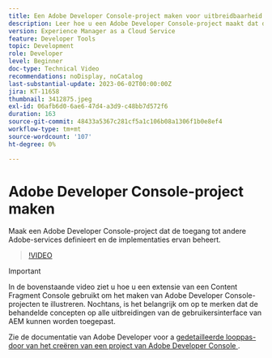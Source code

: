 ```yaml
---
title: Een Adobe Developer Console-project maken voor uitbreidbaarheid met AEM UI
description: Leer hoe u een Adobe Developer Console-project maakt dat de toegang tot andere Adobe-services definieert en de implementaties ervan beheert.
version: Experience Manager as a Cloud Service
feature: Developer Tools
topic: Development
role: Developer
level: Beginner
doc-type: Technical Video
recommendations: noDisplay, noCatalog
last-substantial-update: 2023-06-02T00:00:00Z
jira: KT-11658
thumbnail: 3412875.jpeg
exl-id: 06afb6d0-6ae6-47d4-a3d9-c48bb7d572f6
duration: 163
source-git-commit: 48433a5367c281cf5a1c106b08a1306f1b0e8ef4
workflow-type: tm+mt
source-wordcount: '107'
ht-degree: 0%

---
```


# Adobe Developer Console-project maken

Maak een Adobe Developer Console-project dat de toegang tot andere Adobe-services definieert en de implementaties ervan beheert.

>[!VIDEO](https://video.tv.adobe.com/v/3442020?quality=12&learn=on&captions=dut)

>[!IMPORTANT]
>
> In de bovenstaande video ziet u hoe u een extensie van een Content Fragment Console gebruikt om het maken van Adobe Developer Console-projecten te illustreren. Nochtans, is het belangrijk om op te merken dat de behandelde concepten op alle uitbreidingen van de gebruikersinterface van AEM kunnen worden toegepast.

Zie de documentatie van Adobe Developer voor a [ gedetailleerde looppas-door van het creëren van een project van Adobe Developer Console ](https://developer.adobe.com/uix/docs/services/aem-cf-console-admin/extension-development/#create-a-project-in-adobe-developer-console).
